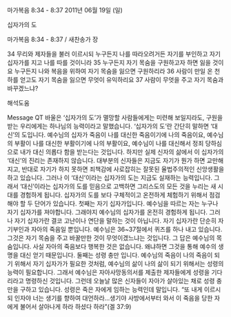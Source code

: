 마가복음 8:34 - 8:37 
2011년 06월 19일 (일)

십자가의 도



마가복음 8:34 - 8:37 / 새찬송가  장


34 무리와 제자들을 불러 이르시되 누구든지 나를 따라오려거든 자기를 부인하고 자기 십자가를 지고 나를 따를 것이니라 35 누구든지 자기 목숨을 구원하고자 하면 잃을 것이요 누구든지 나와 복음을 위하여 자기 목숨을 잃으면 구원하리라 36 사람이 만일 온 천하를 얻고도 자기 목숨을 잃으면 무엇이 유익하리요 37 사람이 무엇을 주고 자기 목숨과 바꾸겠느냐?

해석도움





Message QT
바울은 ‘십자가의 도’가 멸망할 사람들에게는 미련해 보일지라도, 구원을 받는 우리에게는 하나님의 능력이라고 말했습니다. ‘십자가의 도’란 간단히 말하면 ‘대신’의 도입니다. 예수님의 십자가 죽음이 나를 대신한 죽음이기에 나의 죽음이요, 예수님의 부활이 나를 대신한 부활이기에 나의 부활이요, 예수님이 나를 대신해서 정죄 당하심으로 내가 대신 의롭다 함을 받는다는 것입니다. 하지만 실제 신자의 삶에서 이 십자가의 ‘대신’의 진리는 존재하지 않습니다. 대부분의 신자들은 지금도 자기가 뭔가 하면 교만해지고, 반대로 자기가 하지 못하면 죄책감에 사로잡히는 잘못된 율법주의적인 신앙생활을 하고 있습니다.   그러나 이 ‘대신’이라는 십자가의 도는 지금도 실재하는 능력입니다. 그래서 ‘대신’이라는 십자가의 도를 믿음으로 고백하면 그리스도의 모든 것을 누리는 새 시대를 경험하게 됩니다. 십자가의 도를 보다 구체적이고 온전하게 체험하기 위해서 점검해야 할 두 단어가 있습니다. 첫째는 자기 십자가입니다. 예수님을 따르는 자는 누구나 자기 십자가를 져야합니다. 그래야지 예수님의 십자가를 온전히 경험하게 됩니다. 그러나 자기 십자가란  결코 고난이나 연단을 말하는 것이 아닙니다. 자기 십자가란 단순히 자기부인과 자아의 죽음일 뿐입니다.  예수님은 36~37절에서 퀴즈를 하나 내고 있습니다. 그것은 자기 목숨을 주고 바꿀만한 것이 무엇이겠느냐는 것입니다. 그 답은 예수님의 목숨입니다. 사실 자아의 죽음보다 행복한 것은 없습니다. 왜냐하면 그것을 통해 예수의 생명을 대신 얻기 때문입니다.   둘째는 성령 충만 입니다. 예수님의 죽음이 나의 죽음이 되기 위해서 자기 십자가가 필요한 것처럼, 예수님의 삶이 나의 삶이 되기 위해서는 성령의 능력이 필요합니다. 그래서 예수님은 자아사망동의서를 제출한 제자들에게 성령을 기다리라고 명령하신 것입니다. 그런데 오늘날 많은 신자들이 자아가 살아있는 채로 성령 충만을 구하고 있습니다. 성령은 죽은 자에게 임하는 능력인데 말입니다. “또 내게 이르시되 인자야 너는 생기를 향하여 대언하라…생기야 사방에서부터 와서 이 죽음을 당한 자에게 불어서 살아나게 하라 하셨다 하라”(겔 37:9)